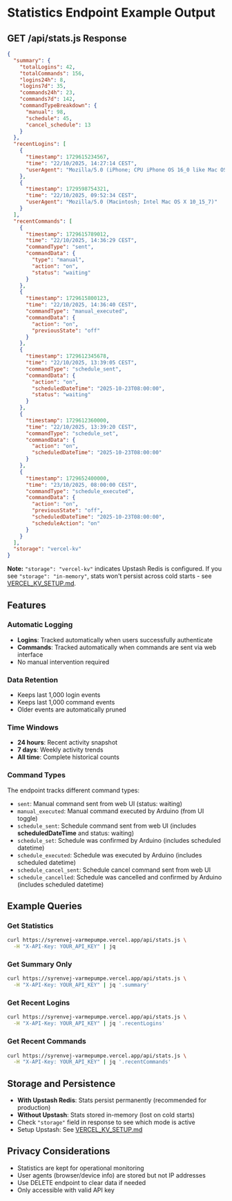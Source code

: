 # Statistics Endpoint Example Output

## GET /api/stats.js Response

```json
{
  "summary": {
    "totalLogins": 42,
    "totalCommands": 156,
    "logins24h": 8,
    "logins7d": 35,
    "commands24h": 23,
    "commands7d": 142,
    "commandTypeBreakdown": {
      "manual": 98,
      "schedule": 45,
      "cancel_schedule": 13
    }
  },
  "recentLogins": [
    {
      "timestamp": 1729615234567,
      "time": "22/10/2025, 14:27:14 CEST",
      "userAgent": "Mozilla/5.0 (iPhone; CPU iPhone OS 16_0 like Mac OS X)"
    },
    {
      "timestamp": 1729598754321,
      "time": "22/10/2025, 09:52:34 CEST",
      "userAgent": "Mozilla/5.0 (Macintosh; Intel Mac OS X 10_15_7)"
    }
  ],
  "recentCommands": [
    {
      "timestamp": 1729615789012,
      "time": "22/10/2025, 14:36:29 CEST",
      "commandType": "sent",
      "commandData": {
        "type": "manual",
        "action": "on",
        "status": "waiting"
      }
    },
    {
      "timestamp": 1729615800123,
      "time": "22/10/2025, 14:36:40 CEST",
      "commandType": "manual_executed",
      "commandData": {
        "action": "on",
        "previousState": "off"
      }
    },
    {
      "timestamp": 1729612345678,
      "time": "22/10/2025, 13:39:05 CEST",
      "commandType": "schedule_sent",
      "commandData": {
        "action": "on",
        "scheduledDateTime": "2025-10-23T08:00:00",
        "status": "waiting"
      }
    },
    {
      "timestamp": 1729612360000,
      "time": "22/10/2025, 13:39:20 CEST",
      "commandType": "schedule_set",
      "commandData": {
        "action": "on",
        "scheduledDateTime": "2025-10-23T08:00:00"
      }
    },
    {
      "timestamp": 1729652400000,
      "time": "23/10/2025, 08:00:00 CEST",
      "commandType": "schedule_executed",
      "commandData": {
        "action": "on",
        "previousState": "off",
        "scheduledDateTime": "2025-10-23T08:00:00",
        "scheduleAction": "on"
      }
    }
  ],
  "storage": "vercel-kv"
}
```

**Note:** `"storage": "vercel-kv"` indicates Upstash Redis is configured. If you see `"storage": "in-memory"`, stats won't persist across cold starts - see [VERCEL_KV_SETUP.md](../VERCEL_KV_SETUP.md).

## Features

### Automatic Logging
- **Logins**: Tracked automatically when users successfully authenticate
- **Commands**: Tracked automatically when commands are sent via web interface
- No manual intervention required

### Data Retention
- Keeps last 1,000 login events
- Keeps last 1,000 command events
- Older events are automatically pruned

### Time Windows
- **24 hours**: Recent activity snapshot
- **7 days**: Weekly activity trends
- **All time**: Complete historical counts

### Command Types
The endpoint tracks different command types:
- `sent`: Manual command sent from web UI (status: waiting)
- `manual_executed`: Manual command executed by Arduino (from UI toggle)
- `schedule_sent`: Schedule command sent from web UI (includes **scheduledDateTime** and status: waiting)
- `schedule_set`: Schedule was confirmed by Arduino (includes scheduled datetime)
- `schedule_executed`: Schedule was executed by Arduino (includes scheduled datetime)
- `schedule_cancel_sent`: Schedule cancel command sent from web UI
- `schedule_cancelled`: Schedule was cancelled and confirmed by Arduino (includes scheduled datetime)

## Example Queries

### Get Statistics
```bash
curl https://syrenvej-varmepumpe.vercel.app/api/stats.js \
  -H "X-API-Key: YOUR_API_KEY" | jq
```

### Get Summary Only
```bash
curl https://syrenvej-varmepumpe.vercel.app/api/stats.js \
  -H "X-API-Key: YOUR_API_KEY" | jq '.summary'
```

### Get Recent Logins
```bash
curl https://syrenvej-varmepumpe.vercel.app/api/stats.js \
  -H "X-API-Key: YOUR_API_KEY" | jq '.recentLogins'
```

### Get Recent Commands
```bash
curl https://syrenvej-varmepumpe.vercel.app/api/stats.js \
  -H "X-API-Key: YOUR_API_KEY" | jq '.recentCommands'
```

## Storage and Persistence

- **With Upstash Redis**: Stats persist permanently (recommended for production)
- **Without Upstash**: Stats stored in-memory (lost on cold starts)
- Check `"storage"` field in response to see which mode is active
- Setup Upstash: See [VERCEL_KV_SETUP.md](../VERCEL_KV_SETUP.md)

## Privacy Considerations

- Statistics are kept for operational monitoring
- User agents (browser/device info) are stored but not IP addresses
- Use DELETE endpoint to clear data if needed
- Only accessible with valid API key

